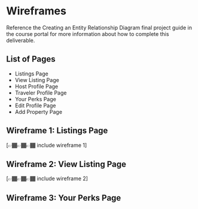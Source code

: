 # Wireframes

Reference the Creating an Entity Relationship Diagram final project guide in the course portal for more information about how to complete this deliverable.

## List of Pages

- Listings Page
- View Listing Page
- Host Profile Page
- Traveler Profile Page
- Your Perks Page
- Edit Profile Page
- Add Property Page

## Wireframe 1: Listings Page

[👉🏾👉🏾👉🏾 include wireframe 1]

## Wireframe 2: View Listing Page

[👉🏾👉🏾👉🏾 include wireframe 2]

## Wireframe 3: Your Perks Page




